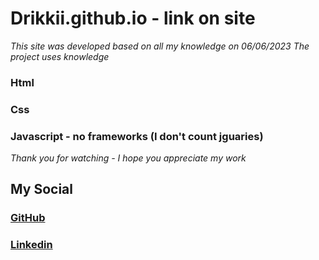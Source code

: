 # Drikkii.github.io - link on site

_This site was developed based on all my knowledge on 06/06/2023_
_The project uses knowledge_

### Html

### Css

### Javascript - no frameworks (I don't count jguaries)

_Thank you for watching - I hope you appreciate my work_

## My Social

### [GitHub](https://github.com/Drikkii)

### [Linkedin](https://www.linkedin.com/in/pavel-chevychelov-7a93081a1/)
